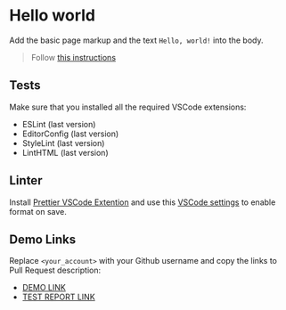 # Hello world

Add the basic page markup and the text `Hello, world!` into the body.

> Follow [this instructions](https://mate-academy.github.io/layout_task-guideline/#how-to-solve-the-layout-tasks-on-github)

## Tests

Make sure that you installed all the required VSCode extensions:

- ESLint (last version)
- EditorConfig (last version)
- StyleLint (last version)
- LintHTML (last version)

## Linter

Install [Prettier VSCode Extention](https://marketplace.visualstudio.com/items?itemName=esbenp.prettier-vscode)
and use this [VSCode settings](https://mate-academy.github.io/fe-program/tools/vscode/settings.json) to enable format on save.

## Demo Links

Replace `<your_account>` with your Github username and copy the links to Pull Request description:
- [DEMO LINK](https://AnnNikiforova.github.io/layout_hello-world/)
- [TEST REPORT LINK](https://AnnNikiforova.github.io/layout_hello-world/report/html_report/)
